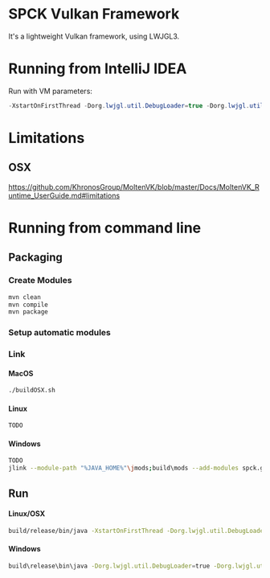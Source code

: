 # SPCK Vulkan Framework

It's a lightweight Vulkan framework, using LWJGL3.

# Running from IntelliJ IDEA

Run with VM parameters:

```java
-XstartOnFirstThread -Dorg.lwjgl.util.DebugLoader=true -Dorg.lwjgl.util.Debug=true -Dorg.lwjgl.opengl.Display.enableHighDPI=true -Dorg.lwjgl.opengl.Display.enableOSXFullscreenModeAPI=true
```
# Limitations

## OSX
https://github.com/KhronosGroup/MoltenVK/blob/master/Docs/MoltenVK_Runtime_UserGuide.md#limitations

# Running from command line

## Packaging

### Create Modules

```bash
mvn clean
mvn compile
mvn package
```

### Setup automatic modules

### Link

#### MacOS
```bash
./buildOSX.sh
```

#### Linux
```bash
TODO
```

#### Windows
```bash
TODO
jlink --module-path "%JAVA_HOME%"\jmods;build\mods --add-modules spck.game --launcher APP=spck.game/spck.game.Main --output app
```

## Run

#### Linux/OSX
```bash
build/release/bin/java -XstartOnFirstThread -Dorg.lwjgl.util.DebugLoader=true -Dorg.lwjgl.util.Debug=true -Dorg.lwjgl.opengl.Display.enableHighDPI=true -Dorg.lwjgl.opengl.Display.enableOSXFullscreenModeAPI=true --module-path build/mods -m spck.game/spck.game.Main
```

#### Windows
```bash
build\release\bin\java -Dorg.lwjgl.util.DebugLoader=true -Dorg.lwjgl.util.Debug=true -Dorg.lwjgl.opengl.Display.enableHighDPI=true --module-path build\mods -m spck.game/spck.game.Main
```